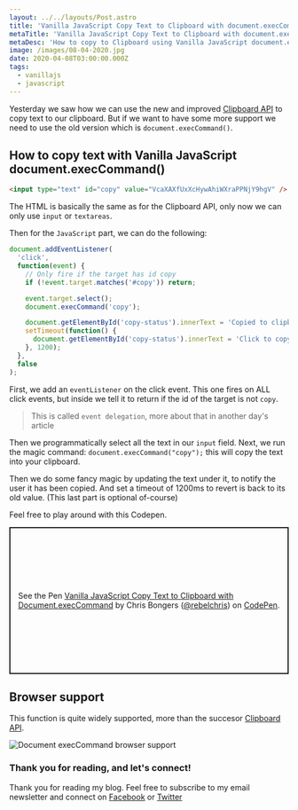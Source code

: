 ```yaml
---
layout: ../../layouts/Post.astro
title: 'Vanilla JavaScript Copy Text to Clipboard with document.execCommand'
metaTitle: 'Vanilla JavaScript Copy Text to Clipboard with document.execCommand'
metaDesc: 'How to copy to Clipboard using Vanilla JavaScript document.execCommand'
image: /images/08-04-2020.jpg
date: 2020-04-08T03:00:00.000Z
tags:
  - vanillajs
  - javascript
---
```


Yesterday we saw how we can use the new and improved [Clipboard API](<(https://daily-dev-tips.com/posts/vanilla-javascript-copy-text-to-clipboard-with-clipboard-api/)>) to copy text to our clipboard.
But if we want to have some more support we need to use the old version which is `document.execCommand()`.

## How to copy text with Vanilla JavaScript document.execCommand()

```html
<input type="text" id="copy" value="VcaXAXfUxXcHywAhiWXraPPNjY9hgV" />
```

The HTML is basically the same as for the Clipboard API, only now we can only use `input` or `textareas`.

Then for the `JavaScript` part, we can do the following:

```js
document.addEventListener(
  'click',
  function(event) {
    // Only fire if the target has id copy
    if (!event.target.matches('#copy')) return;

    event.target.select();
    document.execCommand('copy');

    document.getElementById('copy-status').innerText = 'Copied to clipboard';
    setTimeout(function() {
      document.getElementById('copy-status').innerText = 'Click to copy';
    }, 1200);
  },
  false
);
```

First, we add an `eventListener` on the click event.
This one fires on ALL click events, but inside we tell it to return if the id of the target is not `copy`.

> This is called `event delegation`, more about that in another day's article

Then we programmatically select all the text in our `input` field.
Next, we run the magic command: `document.execCommand("copy");` this will copy the text into your clipboard.

Then we do some fancy magic by updating the text under it, to notify the user it has been copied. And set a timeout of 1200ms to revert is back to its old value. (This last part is optional of-course)

Feel free to play around with this Codepen.

<p class="codepen" data-height="265" data-theme-id="dark" data-default-tab="html,result" data-user="rebelchris" data-slug-hash="JjdQNrb" style="height: 265px; box-sizing: border-box; display: flex; align-items: center; justify-content: center; border: 2px solid; margin: 1em 0; padding: 1em;" data-pen-title="Vanilla JavaScript Copy Text to Clipboard with Document.execCommand">
  <span>See the Pen <a href="https://codepen.io/rebelchris/pen/JjdQNrb">
  Vanilla JavaScript Copy Text to Clipboard with Document.execCommand</a> by Chris Bongers (<a href="https://codepen.io/rebelchris">@rebelchris</a>)
  on <a href="https://codepen.io">CodePen</a>.</span>
</p>
<script async src="https://static.codepen.io/assets/embed/ei.js"></script>

## Browser support

This function is quite widely supported, more than the succesor [Clipboard API](https://daily-dev-tips.com/posts/vanilla-javascript-copy-text-to-clipboard-with-clipboard-api/).

![Document execCommand browser support](https://caniuse.bitsofco.de/image/document-execcommand.png)

### Thank you for reading, and let's connect!

Thank you for reading my blog. Feel free to subscribe to my email newsletter and connect on [Facebook](https://www.facebook.com/DailyDevTipsBlog) or [Twitter](https://twitter.com/DailyDevTips1)
